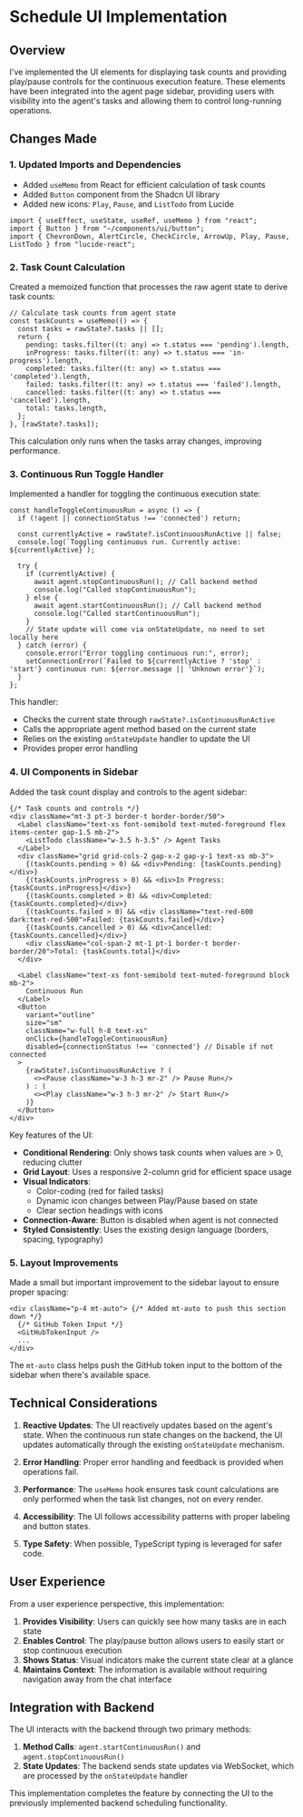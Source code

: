 # Schedule UI Implementation

## Overview

I've implemented the UI elements for displaying task counts and providing play/pause controls for the continuous execution feature. These elements have been integrated into the agent page sidebar, providing users with visibility into the agent's tasks and allowing them to control long-running operations.

## Changes Made

### 1. Updated Imports and Dependencies

- Added `useMemo` from React for efficient calculation of task counts
- Added `Button` component from the Shadcn UI library
- Added new icons: `Play`, `Pause`, and `ListTodo` from Lucide

```tsx
import { useEffect, useState, useRef, useMemo } from "react";
import { Button } from "~/components/ui/button";
import { ChevronDown, AlertCircle, CheckCircle, ArrowUp, Play, Pause, ListTodo } from "lucide-react";
```

### 2. Task Count Calculation

Created a memoized function that processes the raw agent state to derive task counts:

```tsx
// Calculate task counts from agent state
const taskCounts = useMemo(() => {
  const tasks = rawState?.tasks || [];
  return {
    pending: tasks.filter((t: any) => t.status === 'pending').length,
    inProgress: tasks.filter((t: any) => t.status === 'in-progress').length,
    completed: tasks.filter((t: any) => t.status === 'completed').length,
    failed: tasks.filter((t: any) => t.status === 'failed').length,
    cancelled: tasks.filter((t: any) => t.status === 'cancelled').length,
    total: tasks.length,
  };
}, [rawState?.tasks]);
```

This calculation only runs when the tasks array changes, improving performance.

### 3. Continuous Run Toggle Handler

Implemented a handler for toggling the continuous execution state:

```tsx
const handleToggleContinuousRun = async () => {
  if (!agent || connectionStatus !== 'connected') return;

  const currentlyActive = rawState?.isContinuousRunActive || false;
  console.log(`Toggling continuous run. Currently active: ${currentlyActive}`);

  try {
    if (currentlyActive) {
      await agent.stopContinuousRun(); // Call backend method
      console.log("Called stopContinuousRun");
    } else {
      await agent.startContinuousRun(); // Call backend method
      console.log("Called startContinuousRun");
    }
    // State update will come via onStateUpdate, no need to set locally here
  } catch (error) {
    console.error("Error toggling continuous run:", error);
    setConnectionError(`Failed to ${currentlyActive ? 'stop' : 'start'} continuous run: ${error.message || 'Unknown error'}`);
  }
};
```

This handler:
- Checks the current state through `rawState?.isContinuousRunActive`
- Calls the appropriate agent method based on the current state
- Relies on the existing `onStateUpdate` handler to update the UI
- Provides proper error handling

### 4. UI Components in Sidebar

Added the task count display and controls to the agent sidebar:

```tsx
{/* Task counts and controls */}
<div className="mt-3 pt-3 border-t border-border/50">
  <Label className="text-xs font-semibold text-muted-foreground flex items-center gap-1.5 mb-2">
    <ListTodo className="w-3.5 h-3.5" /> Agent Tasks
  </Label>
  <div className="grid grid-cols-2 gap-x-2 gap-y-1 text-xs mb-3">
    {(taskCounts.pending > 0) && <div>Pending: {taskCounts.pending}</div>}
    {(taskCounts.inProgress > 0) && <div>In Progress: {taskCounts.inProgress}</div>}
    {(taskCounts.completed > 0) && <div>Completed: {taskCounts.completed}</div>}
    {(taskCounts.failed > 0) && <div className="text-red-600 dark:text-red-500">Failed: {taskCounts.failed}</div>}
    {(taskCounts.cancelled > 0) && <div>Cancelled: {taskCounts.cancelled}</div>}
    <div className="col-span-2 mt-1 pt-1 border-t border-border/20">Total: {taskCounts.total}</div>
  </div>

  <Label className="text-xs font-semibold text-muted-foreground block mb-2">
    Continuous Run
  </Label>
  <Button
    variant="outline"
    size="sm"
    className="w-full h-8 text-xs"
    onClick={handleToggleContinuousRun}
    disabled={connectionStatus !== 'connected'} // Disable if not connected
  >
    {rawState?.isContinuousRunActive ? (
      <><Pause className="w-3 h-3 mr-2" /> Pause Run</>
    ) : (
      <><Play className="w-3 h-3 mr-2" /> Start Run</>
    )}
  </Button>
</div>
```

Key features of the UI:
- **Conditional Rendering**: Only shows task counts when values are > 0, reducing clutter
- **Grid Layout**: Uses a responsive 2-column grid for efficient space usage
- **Visual Indicators**: 
  - Color-coding (red for failed tasks)
  - Dynamic icon changes between Play/Pause based on state
  - Clear section headings with icons
- **Connection-Aware**: Button is disabled when agent is not connected
- **Styled Consistently**: Uses the existing design language (borders, spacing, typography)

### 5. Layout Improvements

Made a small but important improvement to the sidebar layout to ensure proper spacing:

```tsx
<div className="p-4 mt-auto"> {/* Added mt-auto to push this section down */}
  {/* GitHub Token Input */}
  <GitHubTokenInput />
  ...
</div>
```

The `mt-auto` class helps push the GitHub token input to the bottom of the sidebar when there's available space.

## Technical Considerations

1. **Reactive Updates**: The UI reactively updates based on the agent's state. When the continuous run state changes on the backend, the UI updates automatically through the existing `onStateUpdate` mechanism.

2. **Error Handling**: Proper error handling and feedback is provided when operations fail.

3. **Performance**: The `useMemo` hook ensures task count calculations are only performed when the task list changes, not on every render.

4. **Accessibility**: The UI follows accessibility patterns with proper labeling and button states.

5. **Type Safety**: When possible, TypeScript typing is leveraged for safer code.

## User Experience

From a user experience perspective, this implementation:

1. **Provides Visibility**: Users can quickly see how many tasks are in each state
2. **Enables Control**: The play/pause button allows users to easily start or stop continuous execution
3. **Shows Status**: Visual indicators make the current state clear at a glance
4. **Maintains Context**: The information is available without requiring navigation away from the chat interface

## Integration with Backend

The UI interacts with the backend through two primary methods:

1. **Method Calls**: `agent.startContinuousRun()` and `agent.stopContinuousRun()`
2. **State Updates**: The backend sends state updates via WebSocket, which are processed by the `onStateUpdate` handler

This implementation completes the feature by connecting the UI to the previously implemented backend scheduling functionality.
